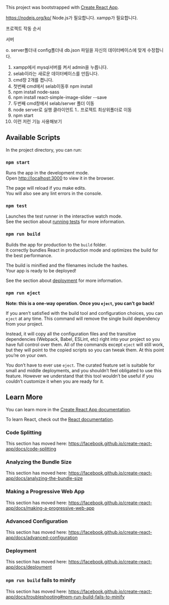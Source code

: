 This project was bootstrapped with [Create React App](https://github.com/facebook/create-react-app).

https://nodejs.org/ko/
Node.js가 필요합니다.
xampp가 필요합니다.

프로젝트 작동 순서

서버

o. server폴더내 config폴더내 db.json 파일을 자신의 데이터베이스에 맞게 수정합니다.
1. xampp에서 mysql서버를 켜서 admin을 누릅니다.
2. selab이라는 새로운 데이터베이스를 만듭니다.
3. cmd창 2개를 켭니다.
4. 첫번째 cmd에서 selab이동후 npm install
5. npm install node-sass
6. npm install react-simple-image-slider --save
7. 두번째 cmd창에서 selab/server 폴더 이동 
8. node server로 실행
클라이언트
1.. 프로젝트 최상위폴더로 이동
2. npm start
3. 이런 저런 기능 사용해보기

## Available Scripts

In the project directory, you can run:

### `npm start`

Runs the app in the development mode.<br>
Open [http://localhost:3000](http://localhost:3000) to view it in the browser.

The page will reload if you make edits.<br>
You will also see any lint errors in the console.

### `npm test`

Launches the test runner in the interactive watch mode.<br>
See the section about [running tests](https://facebook.github.io/create-react-app/docs/running-tests) for more information.

### `npm run build`

Builds the app for production to the `build` folder.<br>
It correctly bundles React in production mode and optimizes the build for the best performance.

The build is minified and the filenames include the hashes.<br>
Your app is ready to be deployed!

See the section about [deployment](https://facebook.github.io/create-react-app/docs/deployment) for more information.

### `npm run eject`

**Note: this is a one-way operation. Once you `eject`, you can’t go back!**

If you aren’t satisfied with the build tool and configuration choices, you can `eject` at any time. This command will remove the single build dependency from your project.

Instead, it will copy all the configuration files and the transitive dependencies (Webpack, Babel, ESLint, etc) right into your project so you have full control over them. All of the commands except `eject` will still work, but they will point to the copied scripts so you can tweak them. At this point you’re on your own.

You don’t have to ever use `eject`. The curated feature set is suitable for small and middle deployments, and you shouldn’t feel obligated to use this feature. However we understand that this tool wouldn’t be useful if you couldn’t customize it when you are ready for it.

## Learn More

You can learn more in the [Create React App documentation](https://facebook.github.io/create-react-app/docs/getting-started).

To learn React, check out the [React documentation](https://reactjs.org/).

### Code Splitting

This section has moved here: https://facebook.github.io/create-react-app/docs/code-splitting

### Analyzing the Bundle Size

This section has moved here: https://facebook.github.io/create-react-app/docs/analyzing-the-bundle-size

### Making a Progressive Web App

This section has moved here: https://facebook.github.io/create-react-app/docs/making-a-progressive-web-app

### Advanced Configuration

This section has moved here: https://facebook.github.io/create-react-app/docs/advanced-configuration

### Deployment

This section has moved here: https://facebook.github.io/create-react-app/docs/deployment

### `npm run build` fails to minify

This section has moved here: https://facebook.github.io/create-react-app/docs/troubleshooting#npm-run-build-fails-to-minify
